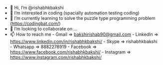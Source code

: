 - 👋 Hi, I’m @rishabhkbakshi
- 👀 I’m interested in coding (spacially automation testing coding)
- 🌱 I’m currently learning to solve the puzzle type programming problem (https://codingbat.com/)
- 💞️ I’m looking to collaborate on ...
- 📫 How to reach me
          - Gmail => bakshirishab90@gmail.com
          - LinkedIn => https://www.linkedin.com/in/rishabhkbakshi/
          - Skype => rishabhkbakshi
          - Whatsapp => 8882278919
          - Facebook => https://www.facebook.com/rishabhkbakshi/
          - Instagram => https://www.instagram.com/rishabhkbakshi/
          

<!---
rishabhkbakshi/rishabhkbakshi is a ✨ special ✨ repository because its `README.md` (this file) appears on your GitHub profile.
You can click the Preview link to take a look at your changes.
--->
